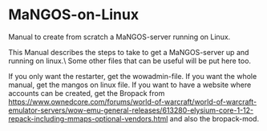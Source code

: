 # MaNGOS-on-Linux
Manual to create from scratch a MaNGOS-server running on Linux.

This Manual describes the steps to take to get a MaNGOS-server up and running on linux.\\
Some other files that can be useful will be put here too.

If you only want the restarter, get the wowadmin-file.
If you want the whole manual, get the mangos on linux file.
If you want to have a website where accounts can be created, 
get the Bropack from https://www.ownedcore.com/forums/world-of-warcraft/world-of-warcraft-emulator-servers/wow-emu-general-releases/613280-elysium-core-1-12-repack-including-mmaps-optional-vendors.html
and also the bropack-mod.
